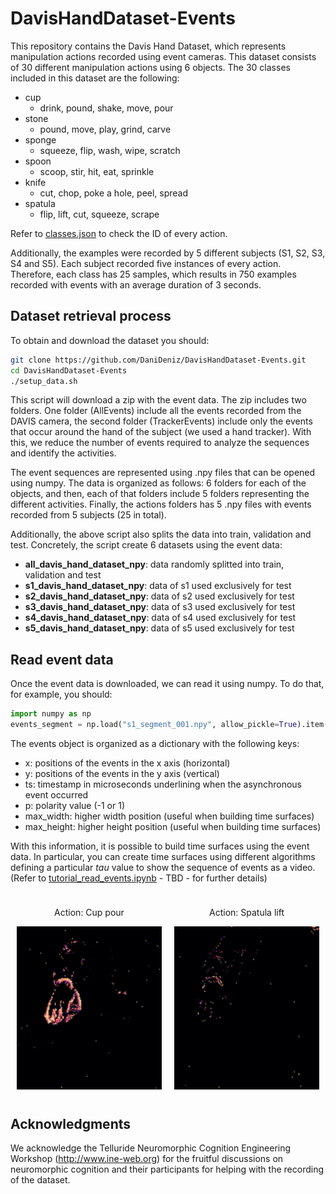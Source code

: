 # DavisHandDataset-Events
This repository contains the Davis Hand Dataset, which represents manipulation actions recorded using event cameras. This dataset consists of 30 different manipulation actions using 6 objects. 
The 30 classes included in this dataset are the following:
- cup
    - drink, pound, shake, move, pour
- stone
  - pound, move, play, grind, carve 
- sponge
  - squeeze, flip, wash, wipe, scratch
- spoon
  - scoop, stir, hit, eat, sprinkle
- knife
  - cut, chop, poke a hole, peel, spread
- spatula
  - flip, lift, cut, squeeze, scrape

Refer to [classes.json](classes.json) to check the ID of every action.

Additionally, the examples were recorded by 5 different subjects (S1, S2, S3, S4 and S5). Each subject recorded five instances of every action. 
Therefore, each class has 25 samples, which results in 750 examples recorded with events with an average duration of 3 seconds.

## Dataset retrieval process
To obtain and download the dataset you should:
```bash
git clone https://github.com/DaniDeniz/DavisHandDataset-Events.git
cd DavisHandDataset-Events
./setup_data.sh
```

This script will download a zip with the event data. The zip includes two folders. One folder (AllEvents) include all the events recorded from the DAVIS camera, the second folder (TrackerEvents) include only the events that occur
around the hand of the subject (we used a hand tracker). With this, we reduce the number of events required to analyze the sequences and identify the activities.

The event sequences are represented using .npy files that can be opened using numpy. The data is organized as follows: 6 folders for each of the objects, and then, each of that folders include 5 folders representing the different activities. 
Finally, the actions folders has 5 .npy files with events recorded from 5 subjects (25 in total).

Additionally, the above script also splits the data into train, validation and test. Concretely, the script create 6 datasets using the event data:
- **all_davis_hand_dataset_npy**: data randomly splitted into train, validation and test
- **s1_davis_hand_dataset_npy**: data of s1 used exclusively for test
- **s2_davis_hand_dataset_npy**: data of s2 used exclusively for test
- **s3_davis_hand_dataset_npy**: data of s3 used exclusively for test
- **s4_davis_hand_dataset_npy**: data of s4 used exclusively for test
- **s5_davis_hand_dataset_npy**: data of s5 used exclusively for test

## Read event data
Once the event data is downloaded, we can read it using numpy. To do that, for example, you should:

```python
import numpy as np
events_segment = np.load("s1_segment_001.npy", allow_pickle=True).item()
```

The events object is organized as a dictionary with the following keys:
- x: positions of the events in the x axis (horizontal)
- y: positions of the events in the y axis (vertical)
- ts: timestamp in microseconds underlining when the asynchronous event occurred
- p: polarity value (-1 or 1)
- max_width: higher width position (useful when building time surfaces)
- max_height: higher height position (useful when building time surfaces)

With this information, it is possible to build time surfaces using the event data. In particular, you can create time surfaces
using different algorithms defining a particular *tau* value to show the sequence of events as a video. 
(Refer to [tutorial_read_events.ipynb](tutorial_read_events.ipynb) - TBD - for further details)

<div style="display:flex;justify-content:center;margin: 0 auto; text-align: center">
  <span style="padding: 10px">
    <p>Action: Cup pour</p>
    <img src="images/cup_pour.gif" width="300"/>
  </span>
  
  <span style="padding: 10px">
    <p>Action: Spatula lift</p>
    <img src="images/spatula_lift.gif" width="300"/>
  </span>
</div>

## Acknowledgments
We acknowledge the Telluride Neuromorphic Cognition Engineering Workshop (http://www.ine-web.org) for the fruitful discussions on neuromorphic cognition and their participants for helping with the recording of the dataset.
